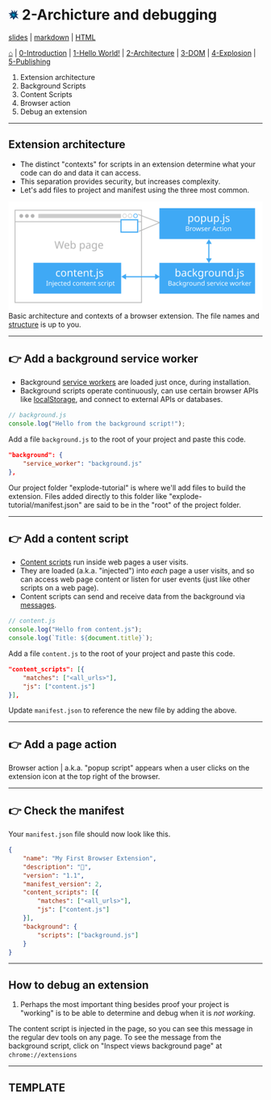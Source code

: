 <!-- paginate: true -->

# <img width="4%" src="../../extension/explode-tutorial-final/assets/img/explosion-tutorial-icon.svg"> 2-Archicture and debugging

<span class="slides-small"><a href="../slides/2-architecture.html">slides</a> | <span class="slides-small"><a href="../markdown/2-architecture.md">markdown</a> | <a href="../www/2-architecture.html">HTML</a></span>

<span class="slides-small">[⌂](../../README.md) | [0-Introduction](0-introduction.html) | [1-Hello World!](1-hello-world.html) | [2-Architecture](2-architecture.html) | [3-DOM](3-dom.html) | [4-Explosion](4-explosion.html) | [5-Publishing](5-publishing.html)</span>

<!--
Presentation comments ...
-->

1. Extension architecture
1. Background Scripts
1. Content Scripts
1. Browser action
1. Debug an extension





---

## Extension architecture


<div class="twocolumn">
<div class="col">

- The distinct "contexts" for scripts in an extension determine what your code can do and data it can access.
- This separation provides security, but increases complexity.
- Let's add files to project and manifest using the three most common.

</div>
<div class="col">

<img width="700" src="../figures/tutorial-2022/2-1-diagram-architecture.svg">

<div class="slides-small caption">Basic architecture and contexts of a browser extension. The file names and <a target="_blank" href="https://developer.chrome.com/docs/extensions/mv3/architecture-overview/">structure</a> is up to you.</div>

</div>
</div>













---

## 👉 Add a background service worker

<div class="twocolumn">
<div class="col">

- Background <a target="_blank" href="https://developer.chrome.com/docs/extensions/mv3/service_workers/">service workers</a> are loaded just once, during installation.
- Background scripts operate continuously, can use certain browser APIs like [localStorage](https://developer.mozilla.org/en-US/docs/Web/API/Window/localStorage), and connect to external APIs or databases.

</div>
<div class="col">

```js
// background.js
console.log("Hello from the background script!");
```

Add a file `background.js` to the root of your project and paste this code.

```json
"background": {
    "service_worker": "background.js"
},
```

</div>
</div>


<div class="slides-small caption">Our project folder "explode-tutorial" is where we'll add files to build the extension. Files added directly to this folder like "explode-tutorial/manifest.json" are said to be in the "root" of the project folder.</div>




---

## 👉 Add a content script

<div class="twocolumn">
<div class="col">

- <a target="_blank" href="https://developer.chrome.com/docs/extensions/mv3/content_scripts/">Content scripts</a> run inside web pages a user visits.
- They are loaded (a.k.a. "injected") into *each* page a user visits, and so can access web page content or listen for user events (just like other scripts on a web page).
- Content scripts can send and receive data from the background via [messages](https://developer.mozilla.org/en-US/docs/Mozilla/Add-ons/WebExtensions/Content_scripts#communicating_with_background_scripts).

</div>
<div class="col">

```js
// content.js
console.log("Hello from content.js");
console.log(`Title: ${document.title}`);
```

Add a file `content.js` to the root of your project and paste this code.

```json
"content_scripts": [{
    "matches": ["<all_urls>"],
    "js": ["content.js"]
}],
```
Update `manifest.json` to reference the new file by adding the above.

</div>
</div>


<!-- console.log("Hello from the content script at " + window.location.href); -->





---

## 👉 Add a page action

Browser action | a.k.a. "popup script" appears when a user clicks on the extension icon at the top right of the browser.







---

## 👉 Check the manifest

<div class="twocolumn">
<div class="col">

Your `manifest.json` file should now look like this.

</div>
<div class="col">

```json
{
	"name": "My First Browser Extension",
	"description": "🐌",
	"version": "1.1",
	"manifest_version": 2,
	"content_scripts": [{
		"matches": ["<all_urls>"],
		"js": ["content.js"]
	}],
	"background": {
		"scripts": ["background.js"]
	}
}
```

</div>
</div>






---

## How to debug an extension


1. Perhaps the most important thing besides proof your project is "working" is to be able to determine and debug when it is *not working*.


The content script is injected in the page, so you can see this message in the regular dev tools on any page. To see the message from the background script, click on "Inspect views background page" at `chrome://extensions`






---

## TEMPLATE

<div class="twocolumn">
<div class="col">



</div>
<div class="col">



</div>
</div>
